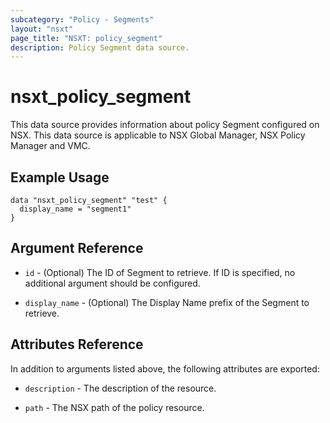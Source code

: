 ```yaml
---
subcategory: "Policy - Segments"
layout: "nsxt"
page_title: "NSXT: policy_segment"
description: Policy Segment data source.
---
```


# nsxt_policy_segment

This data source provides information about policy Segment configured on NSX.
This data source is applicable to NSX Global Manager, NSX Policy Manager and VMC.

## Example Usage

```hcl
data "nsxt_policy_segment" "test" {
  display_name = "segment1"
}
```

## Argument Reference

* `id` - (Optional) The ID of Segment to retrieve. If ID is specified, no additional argument should be configured.

* `display_name` - (Optional) The Display Name prefix of the Segment to retrieve.

## Attributes Reference

In addition to arguments listed above, the following attributes are exported:

* `description` - The description of the resource.

* `path` - The NSX path of the policy resource.
